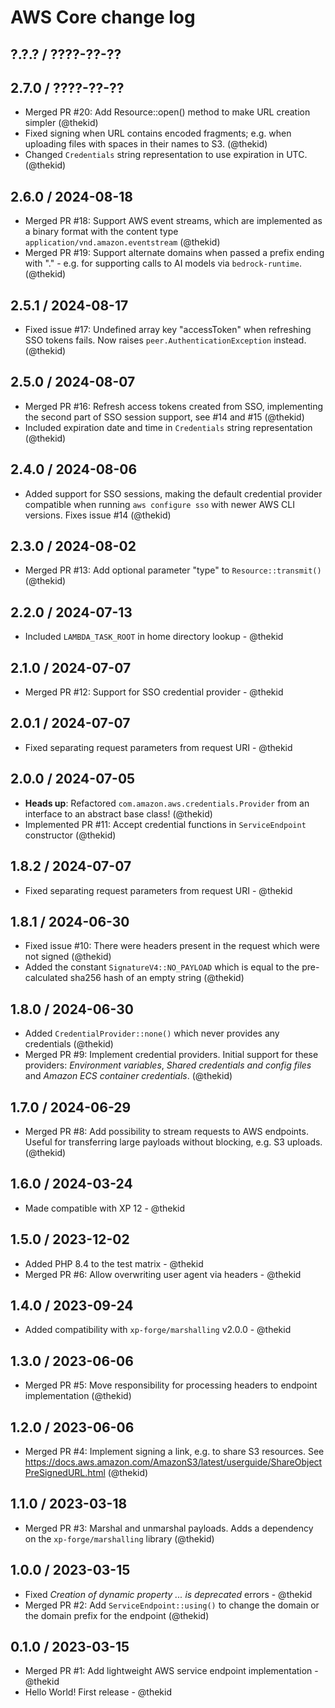 AWS Core change log
===================

## ?.?.? / ????-??-??

## 2.7.0 / ????-??-??

* Merged PR #20: Add Resource::open() method to make URL creation simpler
  (@thekid)
* Fixed signing when URL contains encoded fragments; e.g. when uploading
  files with spaces in their names to S3.
  (@thekid)
* Changed `Credentials` string representation to use expiration in UTC.
  (@thekid)

## 2.6.0 / 2024-08-18

* Merged PR #18: Support AWS event streams, which are implemented as a
  binary format with the content type `application/vnd.amazon.eventstream`
  (@thekid)
* Merged PR #19: Support alternate domains when passed a prefix ending with
  "." - e.g. for supporting calls to AI models via `bedrock-runtime`.
  (@thekid)

## 2.5.1 / 2024-08-17

* Fixed issue #17: Undefined array key "accessToken" when refreshing SSO
  tokens fails. Now raises `peer.AuthenticationException` instead.
  (@thekid)

## 2.5.0 / 2024-08-07

* Merged PR #16: Refresh access tokens created from SSO, implementing the
  second part of SSO session support, see #14 and #15
  (@thekid)
* Included expiration date and time in `Credentials` string representation
  (@thekid)

## 2.4.0 / 2024-08-06

* Added support for SSO sessions, making the default credential provider
  compatible when running `aws configure sso` with newer AWS CLI versions.
  Fixes issue #14
  (@thekid)

## 2.3.0 / 2024-08-02

* Merged PR #13: Add optional parameter "type" to `Resource::transmit()`
  (@thekid)

## 2.2.0 / 2024-07-13

* Included `LAMBDA_TASK_ROOT` in home directory lookup - @thekid

## 2.1.0 / 2024-07-07

* Merged PR #12: Support for SSO credential provider - @thekid

## 2.0.1 / 2024-07-07

* Fixed separating request parameters from request URI - @thekid

## 2.0.0 / 2024-07-05

* **Heads up**: Refactored `com.amazon.aws.credentials.Provider` from an
  interface to an abstract base class!
  (@thekid)
* Implemented PR #11: Accept credential functions in `ServiceEndpoint`
  constructor
  (@thekid)

## 1.8.2 / 2024-07-07

* Fixed separating request parameters from request URI - @thekid

## 1.8.1 / 2024-06-30

* Fixed issue #10: There were headers present in the request which were
  not signed
  (@thekid)
* Added the constant `SignatureV4::NO_PAYLOAD` which is equal to the pre-
  calculated sha256 hash of an empty string
  (@thekid)

## 1.8.0 / 2024-06-30

* Added `CredentialProvider::none()` which never provides any credentials
  (@thekid)
* Merged PR #9: Implement credential providers. Initial support for these
  providers: *Environment variables*, *Shared credentials and config files*
  and *Amazon ECS container credentials*.
  (@thekid)

## 1.7.0 / 2024-06-29

* Merged PR #8: Add possibility to stream requests to AWS endpoints. Useful
  for transferring large payloads without blocking, e.g. S3 uploads.
  (@thekid)

## 1.6.0 / 2024-03-24

* Made compatible with XP 12 - @thekid

## 1.5.0 / 2023-12-02

* Added PHP 8.4 to the test matrix - @thekid
* Merged PR #6: Allow overwriting user agent via headers - @thekid

## 1.4.0 / 2023-09-24

* Added compatibility with `xp-forge/marshalling` v2.0.0 - @thekid

## 1.3.0 / 2023-06-06

* Merged PR #5: Move responsibility for processing headers to endpoint
  implementation
  (@thekid)

## 1.2.0 / 2023-06-06

* Merged PR #4: Implement signing a link, e.g. to share S3 resources. See
  https://docs.aws.amazon.com/AmazonS3/latest/userguide/ShareObjectPreSignedURL.html
  (@thekid)

## 1.1.0 / 2023-03-18

* Merged PR #3: Marshal and unmarshal payloads. Adds a dependency on the
  `xp-forge/marshalling` library
  (@thekid)

## 1.0.0 / 2023-03-15

* Fixed *Creation of dynamic property ... is deprecated* errors - @thekid
* Merged PR #2: Add `ServiceEndpoint::using()` to change the domain or the
  domain prefix for the endpoint
  (@thekid)

## 0.1.0 / 2023-03-15

* Merged PR #1: Add lightweight AWS service endpoint implementation - @thekid
* Hello World! First release - @thekid
